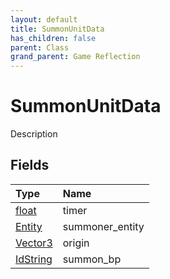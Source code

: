 ```yaml
---
layout: default
title: SummonUnitData
has_children: false
parent: Class
grand_parent: Game Reflection
---
```

# SummonUnitData
Description 

## Fields

| Type | Name |
|:----------|:--------------|
| [float](/riftbreaker-wiki/docs/game-reflection/components/float/) | timer |
| [Entity](/riftbreaker-wiki/docs/game-reflection/classes/entity/) | summoner_entity |
| [Vector3](/riftbreaker-wiki/docs/game-reflection/classes/vector3/) | origin |
| [IdString](/riftbreaker-wiki/docs/game-reflection/components/id_string/) | summon_bp |

